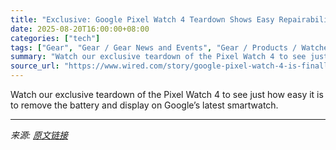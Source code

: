 ```yaml
---
title: "Exclusive: Google Pixel Watch 4 Teardown Shows Easy Repairability"
date: 2025-08-20T16:00:00+08:00
categories: ["tech"]
tags: ["Gear", "Gear / Gear News and Events", "Gear / Products / Watches", "Shopping", "Pixel", "Wear OS", "smartwatch", "smartwatches", "Wearables", "Google", "right-to-repair", "Google Gemini", "Wear and Tear"]
summary: "Watch our exclusive teardown of the Pixel Watch 4 to see just how easy it is to remove the battery and display on Google’s latest smartwatch."
source_url: "https://www.wired.com/story/google-pixel-watch-4-is-finally-repairable/"
---
```


Watch our exclusive teardown of the Pixel Watch 4 to see just how easy it is to remove the battery and display on Google’s latest smartwatch.

---

*来源: [原文链接](https://www.wired.com/story/google-pixel-watch-4-is-finally-repairable/)*
